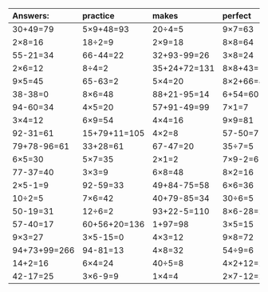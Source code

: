 | Answers: | practice | makes | perfect | ! |
| :--- | :--- | :--- | :--- | :--- |
| 30+49=79 | 5×9+48=93 | 20÷4=5 | 9×7=63 | 6×3=18 | 
| 2×8=16 | 18÷2=9 | 2×9=18 | 8×8=64 | 35-25=10 | 
| 55-21=34 | 66-44=22 | 32+93-99=26 | 3×8=24 | 9×5+53=98 | 
| 2×6=12 | 8÷4=2 | 35+24+72=131 | 8×8+43=107 | 21+28-39=10 | 
| 9×5=45 | 65-63=2 | 5×4=20 | 8×2+66=82 | 20+42=62 | 
| 38-38=0 | 8×6=48 | 88+21-95=14 | 6+54=60 | 8×5=40 | 
| 94-60=34 | 4×5=20 | 57+91-49=99 | 7×1=7 | 8+98-48=58 | 
| 3×4=12 | 6×9=54 | 4×4=16 | 9×9=81 | 7+76=83 | 
| 92-31=61 | 15+79+11=105 | 4×2=8 | 57-50=7 | 8×3=24 | 
| 79+78-96=61 | 33+28=61 | 67-47=20 | 35÷7=5 | 7×4+51=79 | 
| 6×5=30 | 5×7=35 | 2×1=2 | 7×9-2=61 | 2×3=6 | 
| 77-37=40 | 3×3=9 | 6×8=48 | 8×2=16 | 5×8=40 | 
| 2×5-1=9 | 92-59=33 | 49+84-75=58 | 6×6=36 | 55-38=17 | 
| 10÷2=5 | 7×6=42 | 40+79-85=34 | 30÷6=5 | 86+22+23=131 | 
| 50-19=31 | 12÷6=2 | 93+22-5=110 | 8×6-28=20 | 9×3-9=18 | 
| 57-40=17 | 60+56+20=136 | 1+97=98 | 3×5=15 | 3×6=18 | 
| 9×3=27 | 3×5-15=0 | 4×3=12 | 9×8=72 | 2×5+90=100 | 
| 94+73+99=266 | 94-81=13 | 4×8=32 | 54÷9=6 | 81-10=71 | 
| 14+2=16 | 6×4=24 | 40÷5=8 | 4×2+12=20 | 7×4=28 | 
| 42-17=25 | 3×6-9=9 | 1×4=4 | 2×7-12=2 | 4×3-9=3 | 
